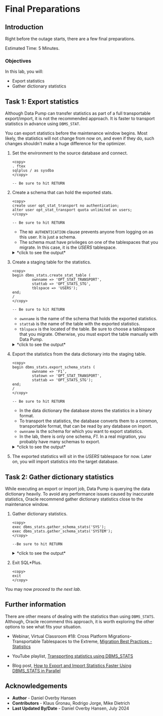 # Final Preparations

## Introduction

Right before the outage starts, there are a few final preparations.

Estimated Time: 5 Minutes.

### Objectives

In this lab, you will:

* Export statistics
* Gather dictionary statistics

## Task 1: Export statistics

Although Data Pump can transfer statistics as part of a full transportable export/import, it is not the recommended approach. It is faster to transport statistics in advance using `DBMS_STAT`. 

You can export statistics before the maintenance window begins. Most likely, the statistics will not change from now on, and even if they do, such changes shouldn't make a huge difference for the optimizer.

1. Set the environment to the source database and connect.

    ```
    <copy>
    . ftex
    sqlplus / as sysdba
    </copy>

    -- Be sure to hit RETURN
    ```

2. Create a schema that can hold the exported stats.

    ```
    <copy>
    create user opt_stat_transport no authentication;
    alter user opt_stat_transport quota unlimited on users;
    </copy>

    -- Be sure to hit RETURN
    ```

    * The `NO AUTHENTICATION` clause prevents anyone from logging on as this user. It is just a schema.
    * The schema must have privileges on one of the tablespaces that you migrate. In this case, it is the *USERS* tablespace.

    <details>
    <summary>*click to see the output*</summary>
    ``` text
    SQL> create user opt_stat_transport no authentication;
    
    User created.

    SQL> alter user opt_stat_transport quota unlimited on users;
    
    User altered.
    ```
    </details>

3. Create a staging table for the statistics. 

    ```
    <copy>
    begin dbms_stats.create_stat_table ( 
             ownname => 'OPT_STAT_TRANSPORT',
             stattab => 'OPT_STATS_STG',
             tblspace => 'USERS');
    end;
    /
    </copy>

    -- Be sure to hit RETURN
    ```
    
    * `ownname` is the name of the schema that holds the exported statistics.
    * `stattab` is the name of the table with the exported statistics. 
    * `tblspace` is the located of the table. Be sure to choose a tablespace that you migrate. Otherwise, you must export the table manually with Data Pump.

    <details>
    <summary>*click to see the output*</summary>
    ``` text
    SQL> begin dbms_stats.create_stat_table ( 
             ownname => 'OPT_STAT_TRANSPORT',
             stattab => 'OPT_STATS_STG',
             tblspace => 'USERS');
    end;
    /
    
    PL/SQL procedure successfully completed.
    ```
    </details>

4. Export the statistics from the data dictionary into the staging table. 

    ```
    <copy>
    begin dbms_stats.export_schema_stats ( 
             ownname => 'F1',
             statown => 'OPT_STAT_TRANSPORT',
             stattab => 'OPT_STATS_STG');
    end;
    /
    </copy>

    -- Be sure to hit RETURN
    ```
    
    * In the data dictionary the database stores the statistics in a binary format.
    * To transport the statistics, the database converts them to a common, transportable format, that can be read by any database on import.
    * `ownname` is the schema for which you want to export statistics. 
    * In the lab, there is only one schema, *F1*. In a real migration, you probably have many schemas to export. 

    <details>
    <summary>*click to see the output*</summary>
    ``` text
    SQL> begin dbms_stats.export_schema_stats ( 
             ownname => 'F1',
             statown => 'OPT_STAT_TRANSPORT',
             stattab => 'OPT_STATS_STG');
    end;
    /
    
    PL/SQL procedure successfully completed.
    ```
    </details>
    
5. The exported statistics will sit in the *USERS* tablespace for now. Later on, you will import statistics into the target database.

## Task 2: Gather dictionary statistics

While executing an export or import job, Data Pump is querying the data dictionary heavily. To avoid any performance issues caused by inaccurate statistics, Oracle recommend gather dictionary statistics close to the maintenance window.

1. Gather dictionary statistics.

    ```
    <copy>
    exec dbms_stats.gather_schema_stats('SYS');
    exec dbms_stats.gather_schema_stats('SYSTEM');
    </copy>
    
    --Be sure to hit RETURN
    ```

    <details>
    <summary>*click to see the output*</summary>
    ``` text
    SQL> exec dbms_stats.gather_schema_stats('SYS');

    PL/SQL procedure successfully completed.

    SQL> exec dbms_stats.gather_schema_stats('SYSTEM');

    PL/SQL procedure successfully completed.
    ```
    </details>

2. Exit SQL*Plus.

    ```
    <copy>
    exit
    </copy>
    ```

You may now *proceed to the next lab*.

## Further information

There are other means of dealing with the statistics than using `DBMS_STATS`. Although, Oracle recommend this approach, it is worth exploring the other options to see what fits your situation.

* Webinar, Virtual Classroom #18: Cross Platform Migrations- Transportable Tablespaces to the Extreme, [Migration Best Practices - Statistics](https://www.youtube.com/watch?v=DwUBvjQrPxs)

* YouTube playlist, [Transporting statistics using DBMS_STATS ](https://www.youtube.com/playlist?list=PLIUJ4jBaPQxwrXcRIdc8m8omg1L5ZVX0U)
* Blog post, [How to Export and Import Statistics Faster Using DBMS_STATS in Parallel](https://dohdatabase.com/2023/12/18/how-to-export-and-import-statistics-faster-using-dbms_stats-in-parallel/)

## Acknowledgements

* **Author** - Daniel Overby Hansen
* **Contributors** - Klaus Gronau, Rodrigo Jorge, Mike Dietrich
* **Last Updated By/Date** - Daniel Overby Hansen, July 2024
